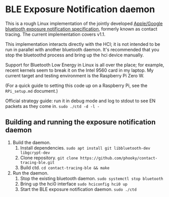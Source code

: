 BLE Exposure Notification daemon
==========================

This is a rough Linux implementation of the jointly developed [Apple/Google bluetooth
exposure notification specification](https://www.apple.com/covid19/contacttracing),
formerly known as contact tracing. The current implementation covers v1.1.

This implementation interacts directly with the HCI; it is not intended to be run
in parallel with another bluetooth daemon. It's recommended that you stop the
bluetoothd process and bring up the hci device manually.

Support for Bluetooth Low Energy in Linux is all over the place; for example, recent kernels
seem to break it on the Intel 9560 card in my laptop. My current target and testing environment
is the Raspberry Pi Zero W.

(For a quick guide to setting this code up on a Raspberry Pi, see the `RPi_setup.md` document.)

Official strategy guide: run it in debug mode and log to stdout to see EN packets as they come
in. `sudo ./ctd -d -l -`

Building and running the exposure notification daemon
-----------------------------------------------

1. Build the daemon.
    1. Install dependencies. `sudo apt install git libbluetooth-dev libgcrypt-dev`
    2. Clone repository. `git clone https://github.com/phooky/contact-tracing-ble.git`
    3. Build ctd. `cd contact-tracing-ble && make`
2. Run the daemon.
    1. Stop the existing bluetooth daemon. `sudo systemctl stop bluetooth`
    2. Bring up the hci0 interface `sudo hciconfig hci0 up`
    3. Start the BLE exposure notification daemon. `sudo ./ctd`

